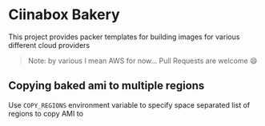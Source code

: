 # Ciinabox Bakery

This project provides packer templates for building images for various different cloud providers

> Note: by various I mean AWS for now... Pull Requests are welcome :smile:


## Copying baked ami to multiple regions

Use `COPY_REGIONS` environment variable to specify space separated list of regions to copy 
AMI to
